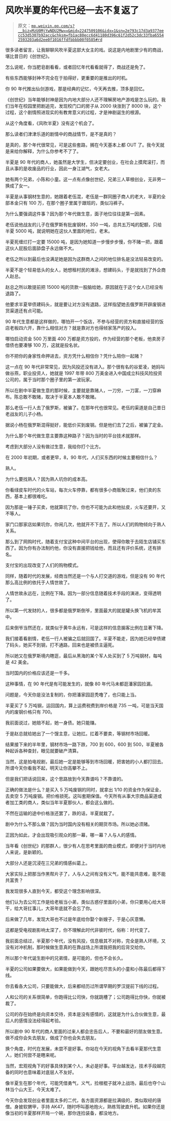 # 风吹半夏的年代已经一去不复返了

> 原文：[`mp.weixin.qq.com/s?__biz=MzU0MjYwNDU2Mw==&mid=2247509106&idx=1&sn=2e793c17d3a9377eecc53d5307b92acc&chksm=fb1ac80ecc6d41180d396c61f2d52c3dc33fba65542593203a6d2ee0f1016ffdfbbbb00f0585#rd`](http://mp.weixin.qq.com/s?__biz=MzU0MjYwNDU2Mw==&mid=2247509106&idx=1&sn=2e793c17d3a9377eecc53d5307b92acc&chksm=fb1ac80ecc6d41180d396c61f2d52c3dc33fba65542593203a6d2ee0f1016ffdfbbbb00f0585#rd)

很多读者留言，让我聊聊风吹半夏这部大女主的戏。说这是内地剧里少有的商战，堪比昔日的《创世纪》。

怎么说呢，你当肥皂剧看看，或者回忆年代看看就得了，商战还是免了。 

有些东西能够封神不完全在于拍得好，更重要的是推出的时机。 

你 90 年代推出仙剑游戏，那是经典的记忆，今天再去推，顶多是回忆。 

《创世纪》当年能够封神是因为内地大部分人还不理解房地产游戏是怎么玩的。我们当年在校园里把剧追完，发现校门口的房子从 2000 块涨到了 8000 块，这个过程，这个剧情照进现实的有教育意义的过程，才是神剧诞生的根源。 

从这个角度看，《风吹半夏》没有这个机会了。 

那么读者们津津乐道的剧情中的商战情节，是不是真的？ 

是真的，那个年代很常见，可是这些套路，搁在今天基本上都 OUT 了。我今天就是来给你解释，为什么你参考不了了。

半夏是 90 年代的商人，她虽然是大学生，但决定要创业，在社会上摸爬滚打，而且从事的是收废品的行业，因此一身江湖气，女老大。 

她有两个兄弟，小陈和小童。这一点有点像创世纪，兄弟三人草根创业，无非男一换成了女一。

半夏是从事钢材生意的，她跟着老伍混，老伍是一群同圈子商人的老大，半夏的全部本金只有 100 万，在那个圈子里属于跟班的，类似冯裤子。 

为什么要强调这件事？因为那个年代做生意，面子地位往往是第一因素。 

老伍说他战友的儿子在俄罗斯有批废钢材，350 一吨，总共五万吨的配额，只给半夏 5000 吨，就说明她在这伙人里面的地位，老末。

半夏死缠烂打一定要 15000 吨，是因为她知道一步慢步步慢，你不赌一把，跟着这伙人屁股后面舔盘子永远做不大。 

老伍之所以到最后也没满足她是因为这群商人之间的地位排名是没法轻易改变的。 

半夏不是个轻易低头的女人，她想租村民的滩涂，想建码头，于是就找到了外企商人赵总。 

赵总之所以敢提前把 15000 吨的货款一股脑给她，原因就在于这个女人已经没有退路了。

他要求半夏举债建码头，就是要让对方没有退路，这样指望她去俄罗斯开辟废钢进货渠道还有点可能。 

90 年代生意都是这样做的，哪怕开一个饭店，不参与经营的资方和直接经营的饭店老板四六开，靠什么相信对方？就是靠对方也得倾家荡产的投入。 

哪怕启动资金 500 万里面 400 万都是资方投的，作为经营的那个老板，他卖房子借债也要凑够 100 万，这就是投名状。 

你不把你的身家性命押进去，资方凭什么相信你？凭什么陪你一起赌？ 

这一点在 90 年代非常常见，因为风投还没有进入。那个很有名的谷爱凌，她妈叫做谷燕，职业投资人，她就是 1997 年带 800 万美金进入中国成立科技风险投资公司的，属于当时那个圈子里的第一波玩家。

所以在剧中半夏做生意的那时候，主要就是靠赌人，一刀穷，一刀富，一刀穿麻布。陈总敢不敢赌，取决于半夏本人敢不敢赌。 

那么老伍一行人去了俄罗斯，被骗了。在那年代也很常见。老伍的渠道是自己昔日老战友的儿子小杨。

据说小杨在俄罗斯混得挺好，能低价买到废钢。但是他们去了之后，被骗了定金。 

为什么那个年代做生意主要靠这种路子？因为当时的平台技术就那样。 

考虑到大部分人没有做过生意，我给你打个比方。 

在 2000 年初期，或者更早，8，90 年代，人们买东西的时候主要相信什么？

熟人。

为什么要找熟人？因为熟人坑你的成本高。 

你看绿皮车时代的火车站，每次火车停靠，都有很多小商贩聚过来，他们卖的东西，基本上都很难吃。

因为那是一锤子买卖，他就算坑了你，你也不可能为此和他扯皮，火车还要开，又不等人。 

家门口那家店如果坑你，你闹几次，他就开不下去了。所以人们的购物倾向于熟人关系。 

那么到了网购时代，随着支付宝这种中间平台的出现，使得你敢于去陌生店铺买东西了。因为你有办法制约他，你没有直接把钱给他，而且还有评价系统，还有排名。

支付宝的出现改变了人们的购物模式。 

同样，随着时代的发展，经商当然还是一个与人打交道的游戏，但是没有 90 年代那么高比例的依托于人情世故了。

人情世故永远在，比例在下降。因为一部分信息随着技术手段的演进，变得透明了。 

所以第一代发财的人，很多都是俄罗斯倒爷，里面最大的就是罐头换飞机的牟其中。

后来倒爷当然还在，就类似于黄牛永远有，可是这样的信息掮客比例在显著下降。

我们接着看剧情，老伍一行人被骗之后就回国了。半夏不能走，因为她已经举债建了码头，她买不到钢，打不通路，回来也是被债主逼死。 

所以她又在俄罗斯境内瞎逛，最后从黑海的某个军人处买到了 5 万吨钢材，每吨是 42 美金。

当时国内的价格应该还是一千多。 

这种事情，在 90 年代是有可能发生的，就像 80 年代马未都逛潘家园捡漏。 

问题是，今天你是没法复制的，你把潘家园逛秃噜了，也只能上当。

半夏买了 5 万吨钢，运回国内，算上运费税费到岸价格是 735 一吨，可是当天国内的废钢价格只有 700。 

我前面说过，她赔不起，她一身债。她只能赚。 

于是赵总就给她出了一个馊主意，让她扛。扛着不要卖，等钢材市场回暖。

结果接下来的半年里，钢材市场一路下跌，700 到 600，600 到 500，半夏被各种起诉各种查封，眼见就要破产清算。 

当然，这是拍电视剧，最后她一定是能够等到市场回暖，把害她的小人都打回去。所谓今天你看我不起，明天让你高攀不上。 

但是我们把话说回来，这个思路放到今天靠谱吗？不靠谱的。 

正确的做法是什么？是买入 5 万吨废钢的同时，就拿出 1/10 的资金作为保证金，去卖空 5 万吨废钢。把价格锁死。这叫套期保值。今天所有从事大宗商品渠道或者加工类的商人，类似当年半夏那伙人，都会这么做的。 

不然在运输的途中价格涨还罢了，跌的话，半夏就栽了。 

剧中为什么不那么做？因为当时国内没有相关的期货市场。所以她必须赌。

正因为如此，才会出现吸引观众的那一幕，哪一幕？人与人的感情。 

当年看《创世纪》的那群人，很少有人在思考里面的商业模式，即便对于当时内地人来说，是新颖的。 

大部分人还是沉浸在三兄弟的情感纠葛上。

大家实际上把那当作黑帮片子了，人与人之间有没有义气，能不能共患难，能不能共富贵？

我发现很多人直到今天，都受这个理念影响很深。 

他们认为去公司工作是给老板当小弟，类似古惑仔里面的小弟，你只要用心给大哥干，给大哥扛事儿，大哥年底就不会忘了你。 

后来做了几年，发现大哥也不过是年底给你娶个新嫂子，于是心灰意懒。 

这都是受电视剧影响太深了，你不理解此时代非彼时代，俗称：时代变了。 

我前面总结过，半夏那个年代，没有风投，信息极其不对称，完全是熟人环境，又没有对冲机制，那时候做生意真的在靠战场上所谓我把我的后背交给你。 

所以那个年代诞生剧中的兄弟情，是可能的，但也不会长久。

半夏的公司如果要做大，如果能做到今天，跟她吃尽苦头的小童和小陈最后都得下线。 

你去看各大公司，只要能做大，后来都经历过所谓早期的罗汉提前下线的过程。 

人和公司的关系很简单，你跑得比公司快，你就跳槽了；公司跑得比你快，你就被裁了。 

公司的存在始终是向资本交待，资本是没有感情的，这就是为什么合伙做生意，最后人的感情没法经得起考验。 

所以剧中 90 年代的商人里面的过来人都会忠告后人，不要和最好的朋友做生意。做不成你会失去朋友，做成了你也会失去朋友。 

换个角度，时代在发展，未尝不是好事。你站在今天的视角下去看半夏那代生意人，她们何尝不是瞎来呢。

当然，宏观视角下的好事具体到某个人，未必是好事。平台越发达，技术手段越完备的同时也意味着对底层人不友好。 

像半夏生在那个年代，可能凭借勇气，义气，捡根棍子就冲上战场，最后也夺个山林当个山大王，今天太难了。 

今天你会发现创业者里面太多的二代，各方面资源都是拉满级的，类似取经的唐僧。身披软猬甲，手持 AK47，随时呼叫基地炮火，熟练驾驶直升机。如果你还是像当初的半夏那样开局一个碗，那你连捡装备，都没地方。
